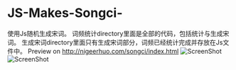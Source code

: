 # JS-Makes-Songci-
使用Js随机生成宋词。
词频统计directory里面是全部的代码，包括统计与生成宋词。
生成宋词directory里面只有生成宋词部分，词频已经统计完成并存放在Js文件中。
Preview on http://nigeerhuo.com/songci/index.html
![ScreenShot](https://raw.github.com/AJLoveChina/Songci/master/screenshot1.png)<br>
![ScreenShot](https://raw.github.com/AJLoveChina/Songci/master/screenshot2.png)
